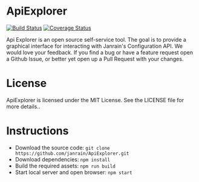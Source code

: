 # ApiExplorer

[![Build Status](https://travis-ci.com/janrain/ApiExplorer.svg?token=Hm8PR6HHS4tNshzYYwWD&branch=master)](https://travis-ci.com/janrain/ApiExplorer)
[![Coverage Status](https://coveralls.io/repos/github/janrain/ApiExplorer/badge.svg?branch=master)](https://coveralls.io/github/janrain/ApiExplorer?branch=master)

Api Explorer is an open source self-service tool. The goal is to provide a graphical interface for interacting with Janrain's Configuration API. We would love your feedback. If you find a bug or have a feature request open a Github Issue, or better yet open up a Pull Request with your changes.

# License

ApiExplorer is licensed under the MIT License. See the LICENSE file for more details..

# Instructions

* Download the source code: `git clone https://github.com/janrain/ApiExplorer.git`
* Download dependencies: `npm install`
* Build the required assets: `npm run build`
* Start local server and open browser: `npm start`
